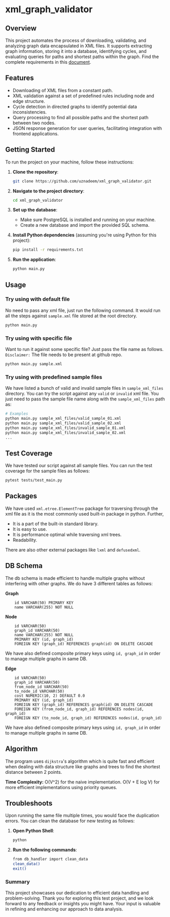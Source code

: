 # xml_graph_validator
## Overview
This project automates the process of downloading, validating, and analyzing graph data encapsulated in XML files. It supports extracting graph information, storing it into a database, identifying cycles, and evaluating queries for paths and shortest paths within the graph. Find the complete requirements in this [document](https://drive.google.com/file/d/1NzVtsrz0i3334a9vo7eip_MI_41-wU0k/view?usp=sharing).

## Features
- Downloading of XML files from a constant path.
- XML validation against a set of predefined rules including node and edge structure.
- Cycle detection in directed graphs to identify potential data inconsistencies.
- Query processing to find all possible paths and the shortest path between two nodes.
- JSON response generation for user queries, facilitating integration with frontend applications.

## Getting Started
To run the project on your machine, follow these instructions:

1. **Clone the repository**:
   ```bash
   git clone https://github.com/uznadeem/xml_graph_validator.git
   ```

2. **Navigate to the project directory**:
   ```bash
   cd xml_graph_validator
   ```

3. **Set up the database**:
   - Make sure PostgreSQL is installed and running on your machine.
   - Create a new database and import the provided SQL schema.

4. **Install Python dependencies** (assuming you're using Python for this project):
   ```bash
   pip install -r requirements.txt
   ```

5. **Run the application**:
   ```bash
   python main.py
   ```

## Usage

### Try using with default file
No need to pass any xml file, just run the following command. It would run all the steps against `sample.xml` file stored at the root directory.

   ```bash
   python main.py
   ```

### Try using with specific file
Want to run it against some specific file? Just pass the file name as follows.
`Disclaimer:` The file needs to be present at github repo.

   ```bash
   python main.py sample.xml
   ```

### Try using with predefined sample files
We have listed a bunch of valid and invalid sample files in `sample_xml_files` directory. You can try the script against any `valid` or `invalid` xml file. You just need to pass the sample file name along with the `sample_xml_files` path as:

   ```bash
   # Examples
   python main.py sample_xml_files/valid_sample_01.xml
   python main.py sample_xml_files/valid_sample_02.xml
   python main.py sample_xml_files/invalid_sample_01.xml
   python main.py sample_xml_files/invalid_sample_02.xml
   ...
   ```

## Test Coverage
We have tested our script against all sample files. You can run the test coverage for the sample files as follows:

   ```bash
   pytest tests/test_main.py
   ```

## Packages

We have used `xml.etree.ElementTree` package for traversing through the xml file as it is the most commonly used built-in package in python. Further,
- It is a part of the built-in standard library.
- It is easy to use.
- It is performance optimal while traversing xml trees.
- Readability.

There are also other external packages like `lxml` and `defusedxml`.

## DB Schema
The db schema is made efficient to handle multiple graphs without interfering with other graphs. We do have 3 different tables as follows:

**Graph**

        id VARCHAR(50) PRIMARY KEY
        name VARCHAR(255) NOT NULL

**Node**

        id VARCHAR(50)
        graph_id VARCHAR(50)
        name VARCHAR(255) NOT NULL
        PRIMARY KEY (id, graph_id)
        FOREIGN KEY (graph_id) REFERENCES graph(id) ON DELETE CASCADE
We have also defined composite primary keys using `id, graph_id` in order to manage multiple graphs in same DB.

**Edge**

        id VARCHAR(50)
        graph_id VARCHAR(50)
        from_node_id VARCHAR(50)
        to_node_id VARCHAR(50)
        cost NUMERIC(10, 2) DEFAULT 0.0
        PRIMARY KEY (id, graph_id)
        FOREIGN KEY (graph_id) REFERENCES graph(id) ON DELETE CASCADE
        FOREIGN KEY (from_node_id, graph_id) REFERENCES nodes(id, graph_id)
        FOREIGN KEY (to_node_id, graph_id) REFERENCES nodes(id, graph_id)
We have also defined composite primary keys using `id, graph_id` in order to manage multiple graphs in same DB.

## Algorithm
The program uses `dijkstra`'s algorithm which is quite fast and efficient when dealing with data structure like graphs and trees to find the shortest distance between 2 points.

**Time Complexity:**
    O(V^2) for the naive implementation.
    O(V + E log V) for more efficient implementations using priority queues.
## Troubleshoots
Upon running the same file multiple times, you would face the duplication errors. You can clean the database for new testing as follows:

1. **Open Python Shell**:
   ```bash
   python
   ```
2. **Run the following commands**:
   ```bash
   from db_handler import clean_data
   clean_data()
   exit()
   ```


### Summary
This project showcases our dedication to efficient data handling and problem-solving. Thank you for exploring this test project, and we look forward to any feedback or insights you might have. Your input is valuable in refining and enhancing our approach to data analysis.
